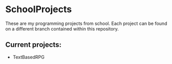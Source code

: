 # SchoolProjects
These are my programming projects from school.
Each project can be found on a different branch contained within this repository.

## Current projects:
- TextBasedRPG
